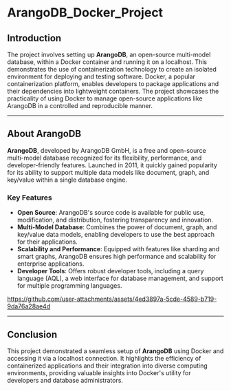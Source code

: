 # ArangoDB_Docker_Project
## Introduction
The project involves setting up **ArangoDB**, an open-source multi-model database, within a Docker container and running it on a localhost. This demonstrates the use of containerization technology to create an isolated environment for deploying and testing software. Docker, a popular containerization platform, enables developers to package applications and their dependencies into lightweight containers. The project showcases the practicality of using Docker to manage open-source applications like ArangoDB in a controlled and reproducible manner.

---

## About ArangoDB
**ArangoDB**, developed by ArangoDB GmbH, is a free and open-source multi-model database recognized for its flexibility, performance, and developer-friendly features. Launched in 2011, it quickly gained popularity for its ability to support multiple data models like document, graph, and key/value within a single database engine.

### Key Features

- **Open Source**: ArangoDB's source code is available for public use, modification, and distribution, fostering transparency and innovation.
- **Multi-Model Database**: Combines the power of document, graph, and key/value data models, enabling developers to use the best approach for their applications.
- **Scalability and Performance**: Equipped with features like sharding and smart graphs, ArangoDB ensures high performance and scalability for enterprise applications.
- **Developer Tools**: Offers robust developer tools, including a query language (AQL), a web interface for database management, and support for multiple programming languages.


https://github.com/user-attachments/assets/4ed3897a-5cde-4589-b719-9da76a28ae4d


---

## Conclusion
This project demonstrated a seamless setup of **ArangoDB** using Docker and accessing it via a localhost connection. It highlights the efficiency of containerized applications and their integration into diverse computing environments, providing valuable insights into Docker's utility for developers and database administrators.


